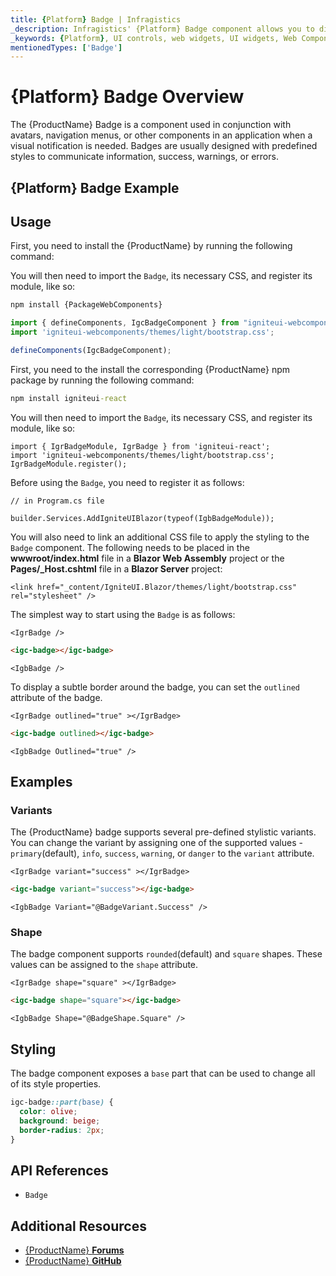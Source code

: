 ```yaml
---
title: {Platform} Badge | Infragistics
_description: Infragistics' {Platform} Badge component allows you to display content in a predefined style to decorate other components anywhere in an application.
_keywords: {Platform}, UI controls, web widgets, UI widgets, Web Components, {Platform} Badge Components, Infragistics
mentionedTypes: ['Badge']
---
```


# {Platform} Badge Overview

The {ProductName} Badge is a component used in conjunction with avatars, navigation menus, or other components in an application when a visual notification is needed. Badges are usually designed with predefined styles to communicate information, success, warnings, or errors.

## {Platform} Badge Example

<code-view style="height: 60px"
           data-demos-base-url="{environment:dvDemosBaseUrl}"
           iframe-src="{environment:dvDemosBaseUrl}/inputs/badge-outlined"
           alt="{Platform} Badge Example"
           github-src="inputs/badge/outlined">
</code-view>

<div class="divider"></div>

## Usage

<!-- WebComponents -->
First, you need to install the {ProductName} by running the following command:

You will then need to import the `Badge`, its necessary CSS, and register its module, like so:

```cmd
npm install {PackageWebComponents}
```

```ts
import { defineComponents, IgcBadgeComponent } from "igniteui-webcomponents";
import 'igniteui-webcomponents/themes/light/bootstrap.css';

defineComponents(IgcBadgeComponent);
```
<!-- end: WebComponents -->

<!-- React -->
First, you need to the install the corresponding {ProductName} npm package by running the following command:

```cmd
npm install igniteui-react
```

You will then need to import the `Badge`, its necessary CSS, and register its module, like so:

```tsx
import { IgrBadgeModule, IgrBadge } from 'igniteui-react';
import 'igniteui-webcomponents/themes/light/bootstrap.css';
IgrBadgeModule.register();
```
<!-- end: React -->

<!-- Blazor -->

Before using the `Badge`, you need to register it as follows:

```razor
// in Program.cs file

builder.Services.AddIgniteUIBlazor(typeof(IgbBadgeModule));
```

You will also need to link an additional CSS file to apply the styling to the `Badge` component. The following needs to be placed in the **wwwroot/index.html** file in a **Blazor Web Assembly** project or the **Pages/_Host.cshtml** file in a **Blazor Server** project:

```razor
<link href="_content/IgniteUI.Blazor/themes/light/bootstrap.css" rel="stylesheet" />
```

<!-- end: Blazor -->

The simplest way to start using the `Badge` is as follows:

```tsx
<IgrBadge />
```

```html
<igc-badge></igc-badge>
```

```razor
<IgbBadge />
```

To display a subtle border around the badge, you can set the `outlined` attribute of the badge.

```tsx
<IgrBadge outlined="true" ></IgrBadge>
```

```html
<igc-badge outlined></igc-badge>
```

```razor
<IgbBadge Outlined="true" />
```

## Examples

### Variants

The {ProductName} badge supports several pre-defined stylistic variants. You can change the variant by assigning one of the supported values - `primary`(default), `info`, `success`, `warning`, or `danger` to the `variant` attribute.

```tsx
<IgrBadge variant="success" ></IgrBadge>
```

```html
<igc-badge variant="success"></igc-badge>
```

```razor
<IgbBadge Variant="@BadgeVariant.Success" />
```

<code-view style="height: 60px"
           data-demos-base-url="{environment:dvDemosBaseUrl}"
           iframe-src="{environment:dvDemosBaseUrl}/inputs/badge-variants"
           alt="{Platform} Badge Example"
           github-src="inputs/badge/variants">
</code-view>

### Shape

The badge component supports `rounded`(default) and `square` shapes. These values can be assigned to the `shape` attribute.

```tsx
<IgrBadge shape="square" ></IgrBadge>
```

```html
<igc-badge shape="square"></igc-badge>
```

```razor
<IgbBadge Shape="@BadgeShape.Square" />
```

<code-view style="height: 60px"
           data-demos-base-url="{environment:dvDemosBaseUrl}"
           iframe-src="{environment:dvDemosBaseUrl}/inputs/badge-shape"
           alt="{Platform} Badge Example"
           github-src="inputs/badge/shape">
</code-view>

## Styling

The badge component exposes a `base` part that can be used to change all of its style properties.

```css
igc-badge::part(base) {
  color: olive;
  background: beige;
  border-radius: 2px;
}
```


<div class="divider--half"></div>

## API References

 - `Badge`

## Additional Resources

* [{ProductName} **Forums**](https://www.infragistics.com/community/forums/f/ignite-ui-for-{PlatformLower})
* [{ProductName} **GitHub**](https://github.com/IgniteUI/igniteui-{PlatformLowerNoHyphen})

